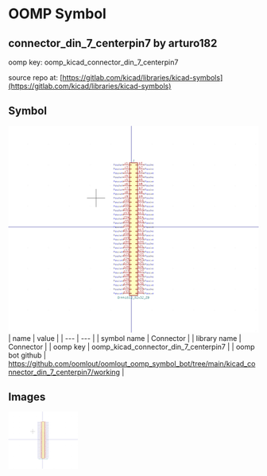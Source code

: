 # OOMP Symbol  
## connector_din_7_centerpin7  by arturo182  
  
oomp key: oomp_kicad_connector_din_7_centerpin7  
  
source repo at: [https://gitlab.com/kicad/libraries/kicad-symbols](https://gitlab.com/kicad/libraries/kicad-symbols)  
## Symbol  
  
[![working.png](working_600.png)](working.png)  
| name | value | 
| --- | --- | 
| symbol name | Connector | 
| library name | Connector | 
| oomp key | oomp_kicad_connector_din_7_centerpin7 | 
| oomp bot github | https://github.com/oomlout/oomlout_oomp_symbol_bot/tree/main/kicad_connector_din_7_centerpin7/working | 
## Images  
  
[![working.png](working_140.png)](working.png)  

